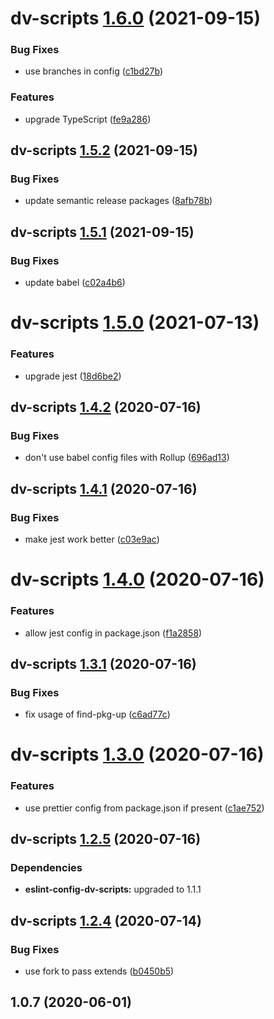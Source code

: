 # dv-scripts [1.6.0](https://github.com/dylanvann/dv-scripts/compare/dv-scripts@1.5.2...dv-scripts@1.6.0) (2021-09-15)


### Bug Fixes

* use branches in config ([c1bd27b](https://github.com/dylanvann/dv-scripts/commit/c1bd27b044101fa9cdec458b27331f57614ed14f))


### Features

* upgrade TypeScript ([fe9a286](https://github.com/dylanvann/dv-scripts/commit/fe9a286986610a6ef0b42a2c6e4b764188c798cb))

## dv-scripts [1.5.2](https://github.com/dylanvann/dv-scripts/compare/dv-scripts@1.5.1...dv-scripts@1.5.2) (2021-09-15)


### Bug Fixes

* update semantic release packages ([8afb78b](https://github.com/dylanvann/dv-scripts/commit/8afb78b1b41988c9f3d7774da86726d098d1d6a5))

## dv-scripts [1.5.1](https://github.com/dylanvann/dv-scripts/compare/dv-scripts@1.5.0...dv-scripts@1.5.1) (2021-09-15)


### Bug Fixes

* update babel ([c02a4b6](https://github.com/dylanvann/dv-scripts/commit/c02a4b682bcfc2fc910e7593442cfcf240d2ee72))

# dv-scripts [1.5.0](https://github.com/dylanvann/dv-scripts/compare/dv-scripts@1.4.2...dv-scripts@1.5.0) (2021-07-13)


### Features

* upgrade jest ([18d6be2](https://github.com/dylanvann/dv-scripts/commit/18d6be2b8ed24d19fb31c595784d48888927eac0))

## dv-scripts [1.4.2](https://github.com/dylanvann/dv-scripts/compare/dv-scripts@1.4.1...dv-scripts@1.4.2) (2020-07-16)


### Bug Fixes

* don't use babel config files with Rollup ([696ad13](https://github.com/dylanvann/dv-scripts/commit/696ad139f1c3c7ec4ff9f80149a8fa055cc6e3b9))

## dv-scripts [1.4.1](https://github.com/dylanvann/dv-scripts/compare/dv-scripts@1.4.0...dv-scripts@1.4.1) (2020-07-16)


### Bug Fixes

* make jest work better ([c03e9ac](https://github.com/dylanvann/dv-scripts/commit/c03e9ac218c5f5c4b6599a3af4d8b71c9e9d75a8))

# dv-scripts [1.4.0](https://github.com/dylanvann/dv-scripts/compare/dv-scripts@1.3.1...dv-scripts@1.4.0) (2020-07-16)


### Features

* allow jest config in package.json ([f1a2858](https://github.com/dylanvann/dv-scripts/commit/f1a28582b7a467ab243213cb227244b400769b47))

## dv-scripts [1.3.1](https://github.com/dylanvann/dv-scripts/compare/dv-scripts@1.3.0...dv-scripts@1.3.1) (2020-07-16)


### Bug Fixes

* fix usage of find-pkg-up ([c6ad77c](https://github.com/dylanvann/dv-scripts/commit/c6ad77c2981427f60b6040414679057142e0a786))

# dv-scripts [1.3.0](https://github.com/dylanvann/dv-scripts/compare/dv-scripts@1.2.5...dv-scripts@1.3.0) (2020-07-16)


### Features

* use prettier config from package.json if present ([c1ae752](https://github.com/dylanvann/dv-scripts/commit/c1ae752af92c90a4c3d62f7d05163afde8be1f0a))

## dv-scripts [1.2.5](https://github.com/dylanvann/dv-scripts/compare/dv-scripts@1.2.4...dv-scripts@1.2.5) (2020-07-16)





### Dependencies

* **eslint-config-dv-scripts:** upgraded to 1.1.1

## dv-scripts [1.2.4](https://github.com/dylanvann/dv-scripts/compare/dv-scripts@1.2.3...dv-scripts@1.2.4) (2020-07-14)


### Bug Fixes

* use fork to pass extends ([b0450b5](https://github.com/dylanvann/dv-scripts/commit/b0450b52488dbc628cf3f5cf0ea92b07a38447c7))

## 1.0.7 (2020-06-01)
